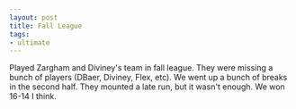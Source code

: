 ```yaml
---
layout: post
title: Fall League
tags:
- ultimate
---
```


Played Zargham and Diviney's team in fall league. They were missing a bunch of players (DBaer, Diviney, Flex, etc). We went up a bunch of breaks in the second half. They mounted a late run, but it wasn't enough. We won 16-14 I think.
